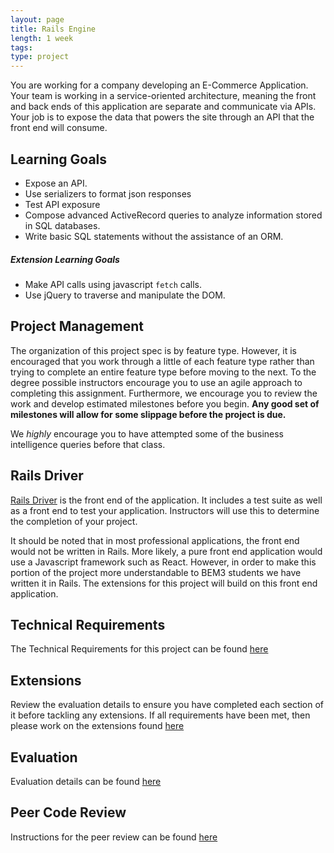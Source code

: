 ```yaml
---
layout: page
title: Rails Engine
length: 1 week
tags:
type: project
---
```


You are working for a company developing an E-Commerce Application. Your team is working in a service-oriented architecture, meaning the front and back ends of this application are separate and communicate via APIs. Your job is to expose the data that powers the site through an API that the front end will consume.

## Learning Goals

* Expose an API.
* Use serializers to format json responses
* Test API exposure
* Compose advanced ActiveRecord queries to analyze information stored in SQL databases.
* Write basic SQL statements without the assistance of an ORM.

##### Extension Learning Goals
* Make API calls using javascript `fetch` calls.
* Use jQuery to traverse and manipulate the DOM.

## Project Management

The organization of this project spec is by feature type. However, it is encouraged that you work through a little of each feature type rather than trying to complete an entire feature type before moving to the next. To the degree possible instructors encourage you to use an agile approach to completing this assignment. Furthermore, we encourage you to review the work and develop estimated milestones before you begin. **Any good set of milestones will allow for some slippage before the project is due.**

We *highly* encourage you to have attempted some of the business intelligence queries before that class.

## Rails Driver

[Rails Driver](https://github.com/turingschool-examples/rails_driver) is the front end of the application. It includes a test suite as well as a front end to test your application. Instructors will use this to determine the completion of your project.

It should be noted that in most professional applications, the front end would not be written in Rails. More likely, a pure front end application would use a Javascript framework such as React. However, in order to make this portion of the project more understandable to BEM3 students we have written it in Rails. The extensions for this project will build on this front end application.

## Technical Requirements

The Technical Requirements for this project can be found [here](./requirements)

## Extensions

Review the evaluation details to ensure you have completed each section of it before tackling any extensions.
If all requirements have been met, then please work on the extensions found [here](./extensions)

## Evaluation

Evaluation details can be found [here](./evaluation)

## Peer Code Review

Instructions for the peer review can be found [here](./peer_code_review)
